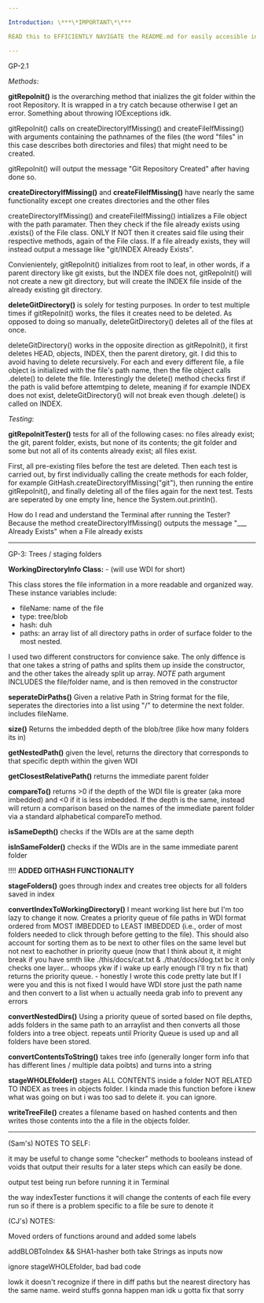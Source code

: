 ```yaml
---

Introduction: \***\*IMPORTANT\*\***

READ this to EFFICIENTLY NAVIGATE the README.md for easily accesible information. The following text is organized by GP section, similarly to the directions. Each section is broken up into two parts, Methods and Testing. Methods explains the way that actual code works, starting with broad methods, and gradually working through each method call within each method. If its any help, you can think of it as depth first search. These methods are found in GitHash.java. Testing explains how I tested the methods in GitHash.java and how that code works. This is found in GitHashTester.java. Methods are **bolded** where their explanation first begins.

---
```


GP-2.1

_Methods_:

**gitRepoInit()** is the overarching method that inializes the git folder within the root Repository. It is wrapped in a try catch because otherwise I get an error. Something about throwing IOExceptions idk.

gitRepoInit() calls on createDirectoryIfMissing() and createFileIfMissing() with arguments containing the pathnames of the files (the word "files" in this case describes both directories and files) that might need to be created.

gitRepoInit() will output the message "Git Repository Created" after having done so.

**createDirectoryIfMissing()** and **createFileIfMissing()** have nearly the same functionality except one creates directories and the other files

createDirectoryIfMissing() and createFileIfMissing() intializes a File object with the path paramater. Then they check if the file already exists using .exists() of the File class. ONLY If NOT then it creates said file using their respective methods, again of the File class. If a file already exists, they will instead output a message like "git/INDEX Already Exists".

Convienientely, gitRepoInit() initializes from root to leaf, in other words, if a parent directory like git exists, but the INDEX file does not, gitRepoInit() will not create a new git directory, but will create the INDEX file inside of the already existing git directory.

**deleteGitDirectory()** is solely for testing purposes. In order to test multiple times if gitRepoInit() works, the files it creates need to be deleted. As opposed to doing so manually, deleteGitDirectory() deletes all of the files at once.

deleteGitDirectory() works in the opposite direction as gitRepoInit(), it first deletes HEAD, objects, INDEX, then the parent diretory, git. I did this to avoid having to delete recursively. For each and every different file, a file object is initialized with the file's path name, then the file object calls .delete() to delete the file. Interestingly the delete() method checks first if the path is valid before attemtping to delete, meaning if for example INDEX does not exist, deleteGitDirectory() will not break even though .delete() is called on INDEX.

_Testing_:

**gitRepoInitTester()** tests for all of the following cases: no files already exist; the git, parent folder, exists, but none of its contents; the git folder and some but not all of its contents already exist; all files exist.

First, all pre-existing files before the test are deleted. Then each test is carried out, by first individually calling the create methods for each folder, for example GitHash.createDirectoryIfMissing("git"), then running the entire gitRepoInit(), and finally deleting all of the files again for the next test. Tests are seperated by one empty line, hence the System.out.println().

How do I read and understand the Terminal after running the Tester? Because the method createDirectoryIfMissing() outputs the message "\_\_\_ Already Exists" when a File already exists

---

GP-3: Trees / staging folders

**WorkingDirectoryInfo Class:** - (will use WDI for short)

This class stores the file information in a more readable and organized way. These instance variables include:

- fileName: name of the file
- type: tree/blob
- hash: duh
- paths: an array list of all directory paths in order of surface folder to the most nested.

I used two different constructors for convience sake. The only diffence is that one takes a string of paths and splits them up inside the constructor, and the other takes the already split up array. 
    *NOTE* path argument INCLUDES the file/folder name, and is then removed in the constructor

**seperateDirPaths()**
Given a relative Path in String format for the file, seperates the directories into a list using "/" to determine the next folder. includes fileName.

**size()**
Returns the imbedded depth of the blob/tree (like how many folders its in)

**getNestedPath()**
given the level, returns the directory that corresponds to that specific depth within the given WDI

**getClosestRelativePath()**
returns the immediate parent folder

**compareTo()**
returns >0 if the depth of the WDI file is greater (aka more imbedded) and <0 if it is less imbedded. If the depth is the same, instead will return a comparison based on the names of the immediate parent folder via a standard alphabetical compareTo method.

**isSameDepth()**
checks if the WDIs are at the same depth

**isInSameFolder()**
checks if the WDIs are in the same immediate parent folder



!!!! __ADDED GITHASH FUNCTIONALITY__

**stageFolders()**
goes through index and creates tree objects for all folders saved in index

**convertIndexToWorkingDirectory()**
I meant working list here but I'm too lazy to change it now. Creates a priority queue of file paths in WDI format ordered from MOST IMBEDDED to LEAST IMBEDDED (i.e., order of most folders needed to click through before getting to the file). This should also account for sorting them as to be next to other files on the same level but not next to eachother in priority queue (now that I think about it, it might break if you have smth like ./this/docs/cat.txt & ./that/docs/dog.txt bc it only checks one layer... whoops ykw if i wake up early enough I'll try n fix that) returns the priority queue.
    - honestly I wrote this code pretty late but If I were you and this is not fixed I would have WDI store just the path name and then convert to a list when u actually needa grab info to prevent any errors

**convertNestedDirs()**
Using a priority queue of sorted based on file depths, adds folders in the same path to an arraylist and then converts all those folders into a tree object. repeats until Priority Queue is used up and all folders have been stored.

**convertContentsToString()**
takes tree info (generally longer form info that has different lines / multiple data poibts) and turns into a string

**stageWHOLEfolder()**
stages ALL CONTENTS inside a folder NOT RELATED TO INDEX as trees in objects folder. I kinda made this function before i knew what was going on but i was too sad to delete it. you can ignore.

**writeTreeFile()**
creates a filename based on hashed contents and then writes those contents into the a file in the objects folder.


---

(Sam's) NOTES TO SELF:

it may be useful to change some "checker" methods to booleans instead of voids that output their results for a later steps which can easily be done.

output test being run before running it in Terminal

the way indexTester functions it will change the contents of each file every run so if there is a problem specific to a file be sure to denote it


(CJ's) NOTES:

Moved orders of functions around and added some labels

addBLOBToIndex && SHA1-hasher both take Strings as inputs now

ignore stageWHOLEfolder, bad bad code 

lowk it doesn't recognize if there in diff paths but the nearest directory has the same name. weird stuffs gonna happen man idk u gotta fix that sorry